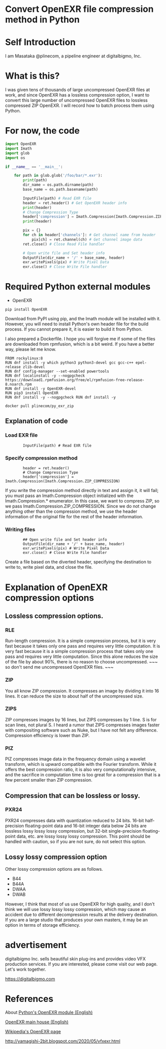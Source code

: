 # Convert OpenEXR file compression method in Python
# Self Introduction
I am Masataka @plinecom, a pipeline engineer at digitalbigmo, Inc.

# What is this?
I was given tens of thousands of large uncompressed OpenEXR files at work, and since OpenEXR has a lossless compression option, I want to convert this large number of uncompressed OpenEXR files to lossless compressed ZIP OpenEXR.
I will record how to batch process them using Python.

# For now, the code
```python:main.py
import OpenEXR
import Imath
import glob
import os

if __name__ == '__main__':

    for path in glob.glob('/foo/bar/*.exr'):
        print(path)
        dir_name = os.path.dirname(path)
        base_name = os.path.basename(path)

        InputFile(path) # Read EXR file
        header = ret.header() # Get OpenEXR header info
        print(header)
        # Change Compression Type
        header['compression'] = Imath.Compression(Imath.Compression.ZIP_COMPRESSION)
        print(header)

        pix = {}
        for ch in header['channels']: # Get channel name from header
            pix[ch] = ret.channel(ch) # Get channel image data
        ret.close() # Close Read File handler

        # Open write file and Set header info
        OutputFile(dir_name + '/' + base_name, header)
        exr.writePixels(pix) # Write Pixel Data
        exr.close() # Close Write File handler
````

# Required Python external modules
* OpenEXR
```terminal:terminal
pip install OpenEXR
```
Download from PyPI using pip, and the Imath module will be installed with it.
However, you will need to install Python's own header file for the build process. If you cannot prepare it, it is easier to build it from Python.

I also prepared a Dockerfile. I hope you will forgive me if some of the files are downloaded from rpmfusion, which is a bit weird. If you have a better way, please let me know.
```Dockerfile:Dockerfile
FROM rockylinux:8
RUN dnf install -y which python3 python3-devel gcc gcc-c++ epel-release zlib-devel
RUN dnf config-manager --set-enabled powertools
RUN dnf localinstall -y --nogpgcheck https://download1.rpmfusion.org/free/el/rpmfusion-free-release-8.noarch.rpm
RUN dnf install -y OpenEXR-devel
RUN pip3 install OpenEXR
RUN dnf install -y --nogpgcheck RUN dnf install -y
```
```terminal:terminal
docker pull plinecom/py_exr_zip
```
## Explanation of code
### Load EXR file
```python:
        InputFile(path) # Read EXR file
```

### Specify compression method

```python:
        header = ret.header()
        # Change Compression Type
        header['compression'] = Imath.Compression(Imath.Compression.ZIP_COMPRESSION)
```
If you write the compression method directly in text and assign it, it will fail; you must pass an Imath.Compression object initialized with the Imath.Compression.* enumerator. In this case, we want to compress ZIP, so we pass Imath.Compression.ZIP_COMPRESSION. Since we do not change anything other than the compression method, we use the header information of the original file for the rest of the header information.


### Writing files
````python:
        ## Open write file and Set header info
        OutputFile(dir_name + '/' + base_name, header)
        exr.writePixels(pix) # Write Pixel Data
        exr.close() # Close Write File handler
````
Create a file based on the diverted header, specifying the destination to write to, write pixel data, and close the file.

# Explanation of OpenEXR compression options
## Lossless compression options.
### RLE
Run-length compression. It is a simple compression process, but it is very fast because it takes only one pass and requires very little computation. It is very fast because it is a simple compression process that takes only one pass and requires very little computation. Since this alone reduces the size of the file by about 90%, there is no reason to choose uncompressed. ~~~ so don't send me uncompressed OpenEXR files. ~~~
### ZIP
You all know ZIP compression. It compresses an image by dividing it into 16 lines. It can reduce the size to about half of the uncompressed size.
### ZIPS
ZIP compresses images by 16 lines, but ZIPS compresses by 1 line. S is for scan lines, not plural S. I heard a rumor that ZIPS compresses images faster with compositing software such as Nuke, but I have not felt any difference. Compression efficiency is lower than ZIP.
### PIZ
PIZ compresses image data in the frequency domain using a wavelet transform, which is upward compatible with the Fourier transform. While it offers the best compression ratio, it is also very computationally intensive, and the sacrifice in computation time is too great for a compression that is a few percent smaller than ZIP compression.

## Compression that can be lossless or lossy.
### PXR24
PXR24 compresses data with quantization reduced to 24 bits. 16-bit half-precision floating-point data and 16-bit integer data below 24 bits are lossless lossy lossy lossy compression, but 32-bit single-precision floating-point data, etc. are lossy lossy lossy compression. This point should be handled with caution, so if you are not sure, do not select this option.

## Lossy lossy compression option
Other lossy compression options are as follows.
* B44
* B44A
* DWAA
* DWAB

However, I think that most of us use OpenEXR for high quality, and I don't think we will use lossy lossy lossy compression, which may cause an accident due to different decompression results at the delivery destination. If you are a large studio that produces your own masters, it may be an option in terms of storage efficiency.

# advertisement
digitalbigmo Inc. sells beautiful skin plug-ins and provides video VFX production services. If you are interested, please come visit our web page. Let's work together.

https://digitalbigmo.com

# References
About [Python's OpenEXR module (English)](https://excamera.com/sphinx/articles-openexr.html)

[OpenEXR main house (English)](https://www.openexr.com/)

[Wikipedia's OpenEXR page](https://en.wikipedia.org/wiki/OpenEXR)

http://yamagishi-2bit.blogspot.com/2020/05/vfxexr.html
